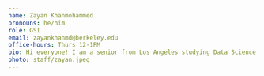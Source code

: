 ```yaml
---
name: Zayan Khanmohammed
pronouns: he/him
role: GSI
email: zayankhanmd@berkeley.edu
office-hours: Thurs 12-1PM
bio: Hi everyone! I am a senior from Los Angeles studying Data Science & Public Health. Outside of class, I love playing basketball, listening to music, and traveling the world. Excited for a great semester!
photo: staff/zayan.jpeg
---
```

